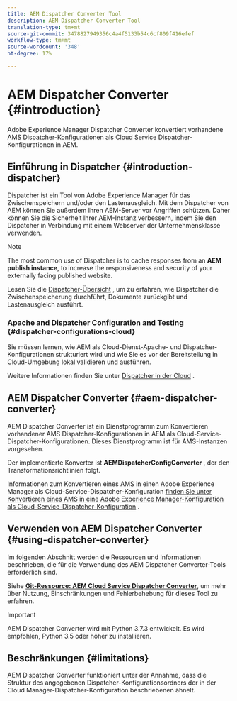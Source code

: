 ```yaml
---
title: AEM Dispatcher Converter Tool
description: AEM Dispatcher Converter Tool
translation-type: tm+mt
source-git-commit: 3478827949356c4a4f5133b54c6cf809f416efef
workflow-type: tm+mt
source-wordcount: '348'
ht-degree: 17%

---
```



# AEM Dispatcher Converter {#introduction}

Adobe Experience Manager Dispatcher Converter konvertiert vorhandene AMS Dispatcher-Konfigurationen als Cloud Service Dispatcher-Konfigurationen in AEM.

## Einführung in Dispatcher {#introduction-dispatcher}

Dispatcher ist ein Tool von Adobe Experience Manager für das Zwischenspeichern und/oder den Lastenausgleich. Mit dem Dispatcher von AEM können Sie außerdem Ihren AEM-Server vor Angriffen schützen. Daher können Sie die Sicherheit Ihrer AEM-Instanz verbessern, indem Sie den Dispatcher in Verbindung mit einem Webserver der Unternehmensklasse verwenden.

>[!NOTE]
>The most common use of Dispatcher is to cache responses from an **AEM publish instance**, to increase the responsiveness and security of your externally facing published website.

Lesen Sie die [Dispatcher-Übersicht](https://docs.adobe.com/content/help/de-DE/experience-manager-dispatcher/using/dispatcher.html) , um zu erfahren, wie Dispatcher die Zwischenspeicherung durchführt, Dokumente zurückgibt und Lastenausgleich ausführt.

### Apache and Dispatcher Configuration and Testing {#dispatcher-configurations-cloud}

Sie müssen lernen, wie AEM als Cloud-Dienst-Apache- und Dispatcher-Konfigurationen strukturiert wird und wie Sie es vor der Bereitstellung in Cloud-Umgebung lokal validieren und ausführen.

Weitere Informationen finden Sie unter [Dispatcher in der Cloud](https://docs.adobe.com/content/help/de-DE/experience-manager-cloud-service/implementing/dispatcher/overview.html) .

## AEM Dispatcher Converter {#aem-dispatcher-converter}

AEM Dispatcher Converter ist ein Dienstprogramm zum Konvertieren vorhandener AMS Dispatcher-Konfigurationen in AEM als Cloud-Service-Dispatcher-Konfigurationen. Dieses Dienstprogramm ist für AMS-Instanzen vorgesehen.

Der implementierte Konverter ist **AEMDispatcherConfigConverter** , der den Transformationsrichtlinien folgt.

Informationen zum Konvertieren eines AMS in einen Adobe Experience Manager als Cloud-Service-Dispatcher-Konfiguration [finden Sie unter Konvertieren eines AMS in eine Adobe Experience Manager-Konfiguration als Cloud-Service-Dispatcher-Konfiguration](https://docs.adobe.com/content/help/en/experience-manager-cloud-service/implementing/dispatcher/overview.html#how-to-convert-an-ams-to-an-aem-as-a-cloud-service-dispatcher-configuration) .

## Verwenden von AEM Dispatcher Converter {#using-dispatcher-converter}

Im folgenden Abschnitt werden die Ressourcen und Informationen beschrieben, die für die Verwendung des AEM Dispatcher Converter-Tools erforderlich sind.

Siehe **[Git-Ressource: AEM Cloud Service Dispatcher Converter](https://github.com/adobe/aem-cloud-service-dispatcher-converter)**, um mehr über Nutzung, Einschränkungen und Fehlerbehebung für dieses Tool zu erfahren.

>[!IMPORTANT]
>AEM Dispatcher Converter wird mit Python 3.7.3 entwickelt. Es wird empfohlen, Python 3.5 oder höher zu installieren.

## Beschränkungen {#limitations}

AEM Dispatcher Converter funktioniert unter der Annahme, dass die Struktur des angegebenen Dispatcher-Konfigurationsordners der in der Cloud Manager-Dispatcher-Konfiguration beschriebenen ähnelt.



